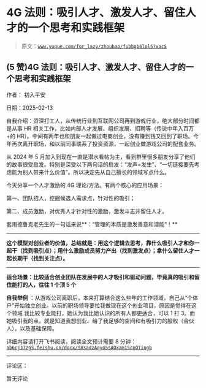 # 4G 法则：吸引人才、激发人才、留住人才的一个思考和实践框架

> 原文：[`www.yuque.com/for_lazy/zhoubao/fubbgb6lol57xac5`](https://www.yuque.com/for_lazy/zhoubao/fubbgb6lol57xac5)

## (5 赞)4G 法则：吸引人才、激发人才、留住人才的一个思考和实践框架

作者： 初入平安

日期：2025-02-13

自我介绍：资深打工人，从传统行业到互联网公司再到游戏行业，绝大部分时间都是从事 HR 相关工作，比如内部人才发展、组织发展、招聘等（传说中年入百万+的 HR）。中间有两年也和朋友一起做过电商创业，没有赚到钱又回到了职场。今年再次离开职场，和以前同事联系了投资资源，一起创业做游戏公司的配套业务。

从 2024 年 5 月加入到现在一直是潜水看帖为主，看到群里很多朋友分享了他们的故事很受启发。特别是深受以下两句话的启发：“发声=发生”、“一切链接要先考虑能为别人带来什么价值”。所以决定先从自己擅长的领域写点什么。

今天分享一个人才激励的 4G 理论/方法。有两个核心的应用场景：

第一、团队招人，挖掘候选人需求点，针对性的吸引；

第二、成员激励，对优秀人才针对性的激励，激发斗志并留住人才。

套用德鲁克老先生的一句话来说**：“管理的本质是激发善意和潜能”！**

**  **

**这个模型对创业者的价值，总结就是：用这个逻辑去思考，靠什么吸引人才和你一起干（找到吸引点）；用什么激励成员努力产出（找到激发点）；拿什么留住人才一起长期干（找到关注点）。**

**  **

**适合场景：比较适合创业团队在发展中的人才吸引和驱动问题，毕竟真的吸引和留住能打的人，往往 1 个顶 5 个**

**自我举例** ：从游戏公司离职后，本来打算结合这么些年的工作领域，自己从“个体户”开始独立创业。以前的职场领导要拉我做现在这个创业项目，原因是觉得在这个领域
我比较专业能打，她认为我比她认识的所有人都更适合，可以 1 打 3。而她吸引我的点，就是知道我想创业、给了我足够的空间和有吸引力的股权（合伙人），以及基础保障。

详细内容请打开飞书阅读，阅读全文预计需要 8 分钟：[`ab6cj37zg5.feishu.cn/docx/S8sadzAqyo5sAOxam1ScpOTingb`](https://ab6cj37zg5.feishu.cn/docx/S8sadzAqyo5sAOxam1ScpOTingb)

* * *

评论区：

暂无评论